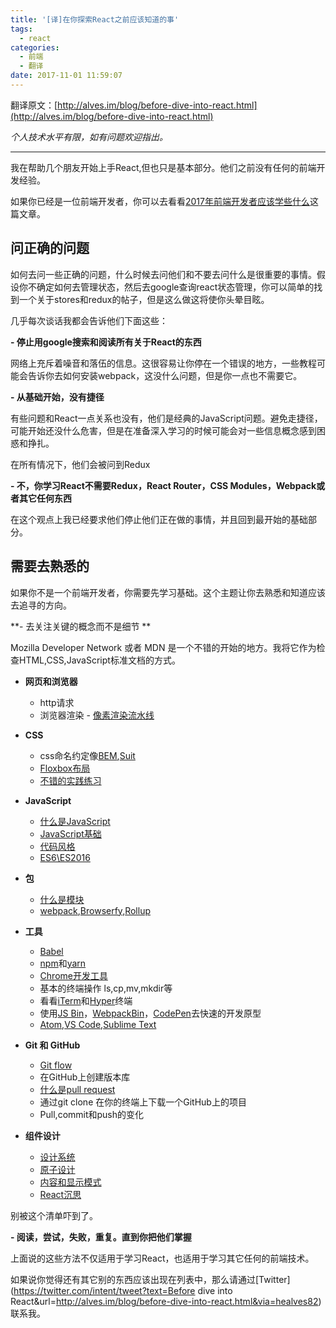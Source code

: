 ```yaml
---
title: '[译]在你探索React之前应该知道的事'
tags:
  - react
categories:
  - 前端
  - 翻译
date: 2017-11-01 11:59:07
---
```


翻译原文：[http://alves.im/blog/before-dive-into-react.html](http://alves.im/blog/before-dive-into-react.html)

*个人技术水平有限，如有问题欢迎指出。*

---

我在帮助几个朋友开始上手React,但也只是基本部分。他们之前没有任何的前端开发经验。

如果你已经是一位前端开发者，你可以去看看[2017年前端开发者应该学些什么](https://medium.freecodecamp.com/what-to-learn-in-2017-if-youre-a-frontend-developer-b6cfef46effd#.57ffbtviv)这篇文章。

问正确的问题
---

如何去问一些正确的问题，什么时候去问他们和不要去问什么是很重要的事情。假设你不确定如何去管理状态，然后去google查询react状态管理，你可以简单的找到一个关于stores和redux的帖子，但是这么做这将使你头晕目眩。

几乎每次谈话我都会告诉他们下面这些：

<!--more-->

**- 停止用google搜索和阅读所有关于React的东西**

网络上充斥着噪音和落伍的信息。这很容易让你停在一个错误的地方，一些教程可能会告诉你去如何安装webpack，这没什么问题，但是你一点也不需要它。

**- 从基础开始，没有捷径**

有些问题和React一点关系也没有，他们是经典的JavaScript问题。避免走捷径，可能开始还没什么危害，但是在准备深入学习的时候可能会对一些信息概念感到困惑和挣扎。

在所有情况下，他们会被问到Redux

**- 不，你学习React不需要Redux，React Router，CSS Modules，Webpack或者其它任何东西**

在这个观点上我已经要求他们停止他们正在做的事情，并且回到最开始的基础部分。

需要去熟悉的
---

如果你不是一个前端开发者，你需要先学习基础。这个主题让你去熟悉和知道应该去追寻的方向。

**- 去关注关键的概念而不是细节 **

Mozilla Developer Network 或者 MDN 是一个不错的开始的地方。我将它作为检查HTML,CSS,JavaScript标准文档的方式。

* **网页和浏览器**

    * http请求
    * 浏览器渲染 - [像素渲染流水线](https://developers.google.com/web/fundamentals/performance/rendering/)

* **CSS**
    * css命名约定像[BEM](http://getbem.com/naming/),[Suit](https://suitcss.github.io/)
    * [Floxbox布局](http://cssreference.io)
    * [不错的实践练习](https://github.com/airbnb/css)

* **JavaScript**
    * [什么是JavaScript](https://developer.mozilla.org/en-US/docs/Web/JavaScript/Guide/Introduction)
    * [JavaScript基础](http://speakingjs.com/es5/ch01.html)
    * [代码风格](https://github.com/airbnb/javascript)
    * [ES6\ES2016](http://es6.ruanyifeng.com/)

* **包**
    * [什么是模块](https://medium.com/@gimenete/how-javascript-bundlers-work-1fc0d0caf2da#.5q92kxunk)
    * [webpack](https://webpack.js.org/),[Browserfy](http://browserify.org/),[Rollup](http://rollupjs.org/)

* **工具**
    * [Babel](https://babeljs.io)
    * [npm](https://www.npmjs.com/)和[yarn](https://yarnpkg.com/)
    * [Chrome开发工具](https://developer.chrome.com/devtools)
    * 基本的终端操作 ls,cp,mv,mkdir等
    * 看看[iTerm](https://www.iterm2.com/version3.html)和[Hyper](https://hyper.is/)终端
    * 使用[JS Bin](http://jsbin.com/?html,css,js,output)，[WebpackBin](http://www.webpackbin.com/)，[CodePen](http://codepen.io/)去快速的开发原型
    * [Atom](https://atom.io/),[VS Code](https://code.visualstudio.com/),[Sublime Text](https://www.sublimetext.com/3)

* **Git 和 GitHub**
    * [Git flow](https://guides.github.com/introduction/flow/)
    * 在GitHub上创建版本库
    * [什么是pull request](https://help.github.com/articles/about-pull-requests/)
    * 通过git clone 在你的终端上下载一个GitHub上的项目
    *  Pull,commit和push的变化

* **组件设计**
    * [设计系统](http://danielmall.com/articles/researching-design-systems/)
    * [原子设计](http://bradfrost.com/blog/post/atomic-web-design/)
    * [内容和显示模式](http://danielmall.com/articles/content-display-patterns/)
    * [React沉思](https://facebook.github.io/react/docs/thinking-in-react.html)

别被这个清单吓到了。

**- 阅读，尝试，失败，重复。直到你把他们掌握**

上面说的这些方法不仅适用于学习React，也适用于学习其它任何的前端技术。

如果说你觉得还有其它别的东西应该出现在列表中，那么请通过[Twitter](https://twitter.com/intent/tweet?text=Before dive into React&url=http://alves.im/blog/before-dive-into-react.html&via=healves82)联系我。










